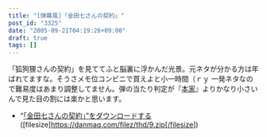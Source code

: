 ```yaml
---
title: "[弾幕風]「金田七さんの契約」"
post_id: "3325"
date: "2005-09-21T04:19:26+09:00"
draft: true
tags: []
---
```



「狐狗狸さんの契約」を見ててふと脳裏に浮かんだ光景。元ネタが分かる方は年ばれてますな。そうさメモ位コンビニで買えよと小一時間（ｒｙ 一発ネタなので難易度はあまり調整してません。弾の当たり判定が『[本家](http://www.amazon.co.jp/gp/product/B000068H2S/ref=as_li_ss_tl?ie=UTF8&camp=247&creative=7399&creativeASIN=B000068H2S&linkCode=as2&tag=danmaq-22)』よりかなり小さいんで見た目の割には楽かと思います。

  * “[「金田七さんの契約」”をダウンロードする](https://danmaq.com/filez/thd/9.zip)([filesize]https://danmaq.com/filez/thd/9.zip[/filesize])
